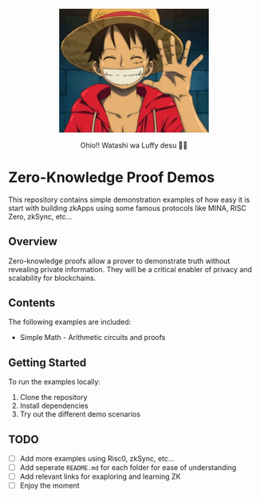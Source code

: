 <div align="center">
<p><img src="hi.jpeg" alt="Logo" width="300"></p>
<p> Ohio!! Watashi wa Luffy desu 👋🏻 </p>
</div>


# Zero-Knowledge Proof Demos

This repository contains simple demonstration examples of how easy it is start with building zkApps using some famous protocols like MINA, RISC Zero, zkSync, etc...

## Overview

Zero-knowledge proofs allow a prover to demonstrate truth without revealing private information. They will be a critical enabler of privacy and scalability for blockchains.

## Contents
The following examples are included:

- Simple Math - Arithmetic circuits and proofs


## Getting Started

To run the examples locally:

1. Clone the repository
2. Install dependencies
3. Try out the different demo scenarios

## TODO
- [ ] Add more examples using Risc0, zkSync, etc...
- [ ] Add seperate ```README.md``` for each folder for ease of understanding
- [ ] Add relevant links for exaploring and learning ZK
- [ ] Enjoy the moment
